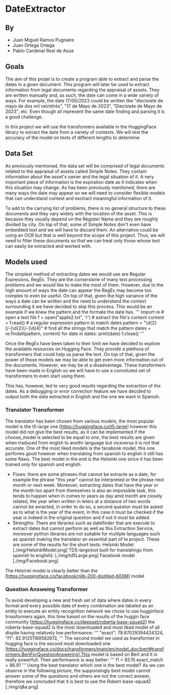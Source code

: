 # DateExtractor
## By
- Juan Miguel Ramos Pugnaire
- Juan Ortega Ortega
- Pablo Cardenal Real de Asúa

## Goals

The aim of this projet is to create a program able to extract and parse the dates in a given document. This program will later be used to extract information from legal documents regarding the appraisal of assets. They are written manually and, as such, the date can come in a wide variety of ways. For example, the date 17/05/2023 could be written like "diecisiete de mayo de dos mil veintitrés", "17 de Mayo de 2023", "Diecisiete de Mayo de 2023", etc. Even though all represent the same date finding and parsing it is a good challenge. 

In this project we will use the transformers available in the HuggingFace library to extract the date from a variety of contexts. We will test the accuracy of the model on texts of different lengths to determine 

## Data Set

As previously mentioned, the data set will be comprised of legal documents related to the appraisal of assets called Simple Notes. They contain information about the asset's owner and the legal situation of it. A very important piece of information is the expiration date as it indicates when this situation may change. As has been previously mentioned, there are many ways the date may appear so we will need to consider flexible models that can understand context and exctract meaningful information of it. 

To add to the carrying list of problems, there is no general structure to these documents and they vary widely with the location of the asset. This is because they usually depend on the Register Name and they are roughly divided by city. On top of that, some of Simple Notes don't even have embedded text and we will have to discard them. An alternative could be using an OCR but that is well beyond the scope of this project. Thus, we will need to filter these documents so that we can treat only those whose text can easily be extracted and worked with. 

## Models used

The simplest method of extracting dates we would use are Regular Expresions, RegEx. They are the cornerstone of many text processing problems and we would like to make the most of them. However, due to the high amount of ways the date can appear the RegEx may become too complex to even be useful. On top of that, given the high variance of the ways a date can be written and the need to understand the context surrounding it we have decided to skip this process. This would be an example if we knew the pattern and the formate the date has.
'''
    import re
    # open a text file
    f = open("apple2.txt", 'r')
    # extract the file's content
    content = f.read()
    # a regular expression pattern to match dates
    pattern = "\d{2}[/-]\d{2}[/-]\d{4}"
    # find all the strings that match the pattern
    dates = re.findall(pattern, content)
    for date in dates:
        print(date)
    f.close()
''' 

Once the RegEx have been taken to their limit we have decided to explore the available resources on Hugging Face. They provide a plethora of transformers that could help us parse the text. On top of that, given the power of those models we may be able to get even more information out of the documents. However, we may be at a disadvantage. These transformers have been made in English so we will have to use a convoluted set of transformers to even start using them. 

This has, however, led to very good results regarding the extraction of the dates. As a debugging or error correction feature we have decided to output both the date extracted in English and the one we want in Spanish. 

### Translator Transformer
The translator has been chosen from various models, the most popular model is the t5-large one [https://huggingface.co/t5-large] however this model did not give the best results, as it can be implemented if the choose_model is selected to be equal to one, the best results are given when traduced from englsh to anothr language but viceversa it is not that accurate. One of the most liked models is the facebook model, this one performs good however when translating from spanish to english it still has some flaws. The best model in the end is the Helsinki one since it has been trained only for spanish and english. 
- Flaws: there are some phrases that cannot be extracte as a date, for example the phrase "this year" cannot be interpreted or the phrase next month or next week. Moreover, extracting dates that
        have the year or the month too apart from themselves is also an impossible task, this tends to happen when in comes to years as day amd month are closely related, the year when written in leters at a distance of two words cannot be exracted, in order to do so, a second queston must be asked as to what is the year of the event, in this case it must be checked if the year is indeed in the original question and if not it must be added.
- Strengths: There are libraries such as datefinder that are execute to extract dates but cannot perform as well as this Extraction Service, moreover python libraries are not suitable for multiple languages such as spanish making the translator an essential part of te project.
These are some of the results for the short texts:
Helsinki Model:
[./img/HelsinkiModel.png]
TD5-large(not built for translatingo from spanish to english):
[./img/td5Large.png]
Facebook model 
[./img/Facebook.png]

The Helsinki model is clearly better than the [https://huggingface.co/facebook/nllb-200-distilled-600M] model

### Question Answeing Transformer
To avoid developing a new and fresh set of data where dates in every format and every possible date of every combination are labeled as an entity to execute an entity recognition network we chose to use hugginface trnasformers again, this time based on the results of the huggin face community  [https://huggingface.co/deepset/roberta-base-squad2] the roberta-base-squad2 is the most downloaded and most liked model of all dispite having relatively low performance:
'''
    "exact": 79.87029394424324,
    "f1": 82.91251169582613,
''' 
The second model we used as transformer in hugging face is the second most downloaded one [https://huggingface.co/docs/transformers/main/en/model_doc/bert#transformers.BertForQuestionAnswering].This model is based on Bert and it is really powerfull. Their performance is way better:
'''
    f1 = 93.15
    exact_match = 86.91
'''
Using the best translator which one is the best model? As we can observe in the following picture, the supponsingly best model cannot answer some of the questions and others are not the correct answer, therefore we concluded that it is best to use the Robert-base-squad2
[./img/q&a.png]

